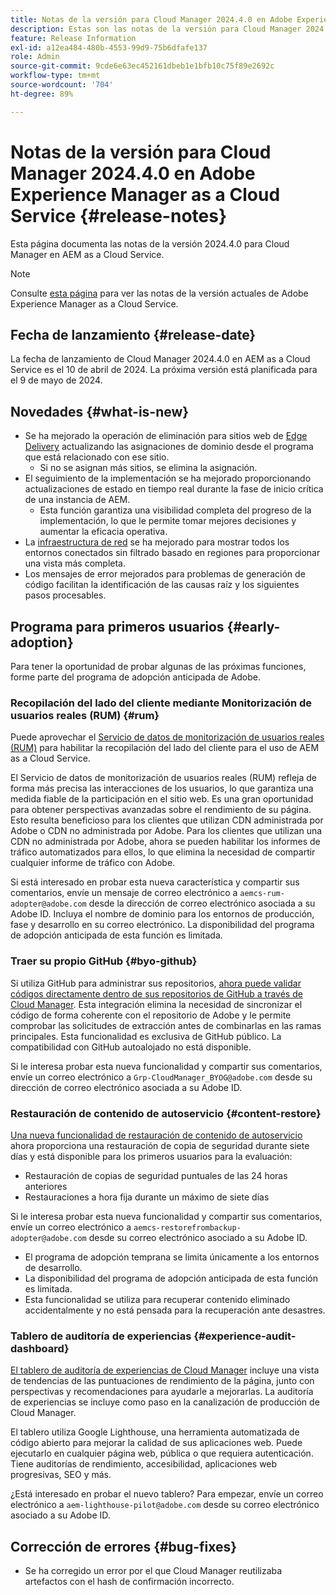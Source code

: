 ```yaml
---
title: Notas de la versión para Cloud Manager 2024.4.0 en Adobe Experience Manager as a Cloud Service
description: Estas son las notas de la versión para Cloud Manager 2024.4.0 en AEM as a Cloud Service.
feature: Release Information
exl-id: a12ea484-480b-4553-99d9-75b6dfafe137
role: Admin
source-git-commit: 9cde6e63ec452161dbeb1e1bfb10c75f89e2692c
workflow-type: tm+mt
source-wordcount: '704'
ht-degree: 89%

---
```


# Notas de la versión para Cloud Manager 2024.4.0 en Adobe Experience Manager as a Cloud Service {#release-notes}

Esta página documenta las notas de la versión 2024.4.0 para Cloud Manager en AEM as a Cloud Service.

>[!NOTE]
>
>Consulte [esta página](/help/release-notes/release-notes-cloud/release-notes-current.md) para ver las notas de la versión actuales de Adobe Experience Manager as a Cloud Service.

## Fecha de lanzamiento {#release-date}

La fecha de lanzamiento de Cloud Manager 2024.4.0 en AEM as a Cloud Service es el 10 de abril de 2024. La próxima versión está planificada para el 9 de mayo de 2024.

## Novedades {#what-is-new}

* Se ha mejorado la operación de eliminación para sitios web de [Edge Delivery](/help/edge/overview.md) actualizando las asignaciones de dominio desde el programa que está relacionado con ese sitio.
   * Si no se asignan más sitios, se elimina la asignación.
* El seguimiento de la implementación se ha mejorado proporcionando actualizaciones de estado en tiempo real durante la fase de inicio crítica de una instancia de AEM.
   * Esta función garantiza una visibilidad completa del progreso de la implementación, lo que le permite tomar mejores decisiones y aumentar la eficacia operativa.
* La [infraestructura de red](/help/security/configuring-advanced-networking.md) se ha mejorado para mostrar todos los entornos conectados sin filtrado basado en regiones para proporcionar una vista más completa.
* Los mensajes de error mejorados para problemas de generación de código facilitan la identificación de las causas raíz y los siguientes pasos procesables.

## Programa para primeros usuarios {#early-adoption}

Para tener la oportunidad de probar algunas de las próximas funciones, forme parte del programa de adopción anticipada de Adobe.

### Recopilación del lado del cliente mediante Monitorización de usuarios reales (RUM) {#rum}

Puede aprovechar el [Servicio de datos de monitorización de usuarios reales (RUM)](/help/implementing/cloud-manager/content-requests.md#cliendside-collection) para habilitar la recopilación del lado del cliente para el uso de AEM as a Cloud Service.

El Servicio de datos de monitorización de usuarios reales (RUM) refleja de forma más precisa las interacciones de los usuarios, lo que garantiza una medida fiable de la participación en el sitio web. Es una gran oportunidad para obtener perspectivas avanzadas sobre el rendimiento de su página. Esto resulta beneficioso para los clientes que utilizan CDN administrada por Adobe o CDN no administrada por Adobe. Para los clientes que utilizan una CDN no administrada por Adobe, ahora se pueden habilitar los informes de tráfico automatizados para ellos, lo que elimina la necesidad de compartir cualquier informe de tráfico con Adobe.

Si está interesado en probar esta nueva característica y compartir sus comentarios, envíe un mensaje de correo electrónico a `aemcs-rum-adopter@adobe.com` desde la dirección de correo electrónico asociada a su Adobe ID. Incluya el nombre de dominio para los entornos de producción, fase y desarrollo en su correo electrónico.  La disponibilidad del programa de adopción anticipada de esta función es limitada.

### Traer su propio GitHub {#byo-github}

Si utiliza GitHub para administrar sus repositorios, [ahora puede validar códigos directamente dentro de sus repositorios de GitHub a través de Cloud Manager](/help/implementing/cloud-manager/managing-code/private-repositories.md). Esta integración elimina la necesidad de sincronizar el código de forma coherente con el repositorio de Adobe y le permite comprobar las solicitudes de extracción antes de combinarlas en las ramas principales. Esta funcionalidad es exclusiva de GitHub público. La compatibilidad con GitHub autoalojado no está disponible.

Si le interesa probar esta nueva funcionalidad y compartir sus comentarios, envíe un correo electrónico a `Grp-CloudManager_BYOG@adobe.com` desde su dirección de correo electrónico asociada a su Adobe ID.

### Restauración de contenido de autoservicio {#content-restore}

[Una nueva funcionalidad de restauración de contenido de autoservicio](/help/operations/restore.md) ahora proporciona una restauración de copia de seguridad durante siete días y está disponible para los primeros usuarios para la evaluación:

* Restauración de copias de seguridad puntuales de las 24 horas anteriores
* Restauraciones a hora fija durante un máximo de siete días

Si le interesa probar esta nueva funcionalidad y compartir sus comentarios, envíe un correo electrónico a `aemcs-restorefrombackup-adopter@adobe.com` desde su correo electrónico asociado a su Adobe ID.

* El programa de adopción temprana se limita únicamente a los entornos de desarrollo.
* La disponibilidad del programa de adopción anticipada de esta función es limitada.
* Esta funcionalidad se utiliza para recuperar contenido eliminado accidentalmente y no está pensada para la recuperación ante desastres.

### Tablero de auditoría de experiencias {#experience-audit-dashboard}

[El tablero de auditoría de experiencias de Cloud Manager](/help/implementing/cloud-manager/experience-audit-dashboard.md) incluye una vista de tendencias de las puntuaciones de rendimiento de la página, junto con perspectivas y recomendaciones para ayudarle a mejorarlas. La auditoría de experiencias se incluye como paso en la canalización de producción de Cloud Manager.

El tablero utiliza Google Lighthouse, una herramienta automatizada de código abierto para mejorar la calidad de sus aplicaciones web. Puede ejecutarlo en cualquier página web, pública o que requiera autenticación. Tiene auditorías de rendimiento, accesibilidad, aplicaciones web progresivas, SEO y más.

¿Está interesado en probar el nuevo tablero? Para empezar, envíe un correo electrónico a `aem-lighthouse-pilot@adobe.com` desde su correo electrónico asociado a su Adobe ID.

## Corrección de errores {#bug-fixes}

* Se ha corregido un error por el que Cloud Manager reutilizaba artefactos con el hash de confirmación incorrecto.
